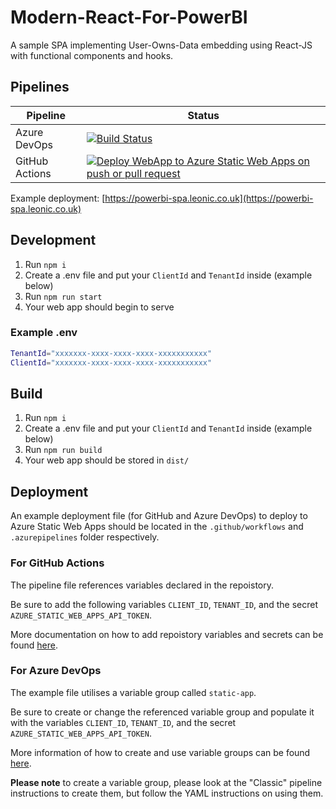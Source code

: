 # Modern-React-For-PowerBI

A sample SPA implementing User-Owns-Data embedding using React-JS with functional components and hooks.

## Pipelines

|Pipeline       |Status    |
|---------------|----------|
|Azure DevOps   |[![Build Status](https://poweredbykurisu.visualstudio.com/Pipelines/_apis/build/status%2FZanyLeonic.Modern-React-For-PowerBI?branchName=main)](https://poweredbykurisu.visualstudio.com/Pipelines/_build/latest?definitionId=9&branchName=main)|
|GitHub Actions |[![Deploy WebApp to Azure Static Web Apps on push or pull request](https://github.com/ZanyLeonic/Modern-React-For-PowerBI/actions/workflows/deploy.yml/badge.svg)](https://github.com/ZanyLeonic/Modern-React-For-PowerBI/actions/workflows/deploy.yml)|

Example deployment: [https://powerbi-spa.leonic.co.uk](https://powerbi-spa.leonic.co.uk)

## Development

1. Run `npm i`
2. Create a .env file and put your `ClientId` and `TenantId` inside (example below)
3. Run `npm run start`
4. Your web app should begin to serve

### Example .env

```bash
TenantId="xxxxxxx-xxxx-xxxx-xxxx-xxxxxxxxxxx"
ClientId="xxxxxxx-xxxx-xxxx-xxxx-xxxxxxxxxxx"
```

## Build

1. Run `npm i`
2. Create a .env file and put your `ClientId` and `TenantId` inside (example below)
3. Run `npm run build`
4. Your web app should be stored in `dist/`

## Deployment

An example deployment file (for GitHub and Azure DevOps) to deploy to Azure Static Web Apps should be located in the `.github/workflows` and `.azurepipelines` folder respectively.

### For GitHub Actions

The pipeline file references variables declared in the repoistory.

Be sure to add the following variables `CLIENT_ID`, `TENANT_ID`, and the secret `AZURE_STATIC_WEB_APPS_API_TOKEN`.

More documentation on how to add repoistory variables and secrets can be found [here](https://docs.github.com/en/actions/learn-github-actions/variables#creating-configuration-variables-for-a-repository).

### For Azure DevOps

The example file utilises a variable group called `static-app`.

Be sure to create or change the referenced variable group and populate it with the variables `CLIENT_ID`, `TENANT_ID`, and the secret `AZURE_STATIC_WEB_APPS_API_TOKEN`.

More information of how to create and use variable groups can be found [here](https://learn.microsoft.com/en-us/azure/devops/pipelines/library/variable-groups?view=azure-devops&tabs=yaml).

**Please note** to create a variable group, please look at the "Classic" pipeline instructions to create them, but follow the YAML instructions on using them.
